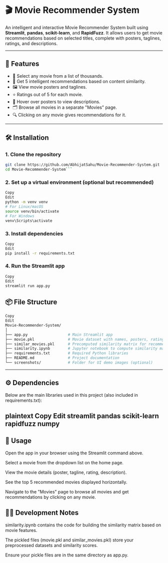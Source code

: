 # 🎬 Movie Recommender System

An intelligent and interactive Movie Recommender System built using **Streamlit**, **pandas**, **scikit-learn**, and **RapidFuzz**. It allows users to get movie recommendations based on selected titles, complete with posters, taglines, ratings, and descriptions.

---

## 🚀 Features

- 🎥 Select any movie from a list of thousands.
- 🧠 Get 5 intelligent recommendations based on content similarity.
- 🖼️ View movie posters and taglines.
- ⭐ Ratings out of 5 for each movie.
- 💬 Hover over posters to view descriptions.
- 🗂️ Browse all movies in a separate "Movies" page.
- 🔍 Clicking on any movie gives recommendations for it.

---

## 🛠️ Installation

### 1. Clone the repository

```bash
git clone https://github.com/AbhijatSahu/Movie-Recommender-System.git
cd Movie-Recommender-System```
```
### 2. Set up a virtual environment (optional but recommended)

```bash
Copy
Edit
python -m venv venv
# For Linux/macOS
source venv/bin/activate
# For Windows
venv\Scripts\activate
```
### 3. Install dependencies
```bash
Copy
Edit
pip install -r requirements.txt
```
### 4. Run the Streamlit app
```bash
Copy
Edit
streamlit run app.py
```
## 📦 File Structure
```bash
Copy
Edit
Movie-Recommender-System/
│
├── app.py                  # Main Streamlit app
├── movie.pkl               # Movie dataset with names, posters, ratings, taglines, descriptions
├── similar_movies.pkl      # Precomputed similarity matrix for recommendations
├── similarity.ipynb        # Jupyter notebook to compute similarity matrix
├── requirements.txt        # Required Python libraries
├── README.md               # Project documentation
└── screenshots/            # Folder for UI demo images (optional)
```
---
## ⚙️ Dependencies
Below are the main libraries used in this project (also included in requirements.txt):

plaintext
Copy
Edit
streamlit
pandas
scikit-learn
rapidfuzz
numpy
---
## 📖 Usage
Open the app in your browser using the Streamlit command above.

Select a movie from the dropdown list on the home page.

View the movie details (poster, tagline, rating, description).

See the top 5 recommended movies displayed horizontally.

Navigate to the "Movies" page to browse all movies and get recommendations by clicking on any movie.

## 🧑‍💻 Development Notes
similarity.ipynb contains the code for building the similarity matrix based on movie features.

The pickled files (movie.pkl and similar_movies.pkl) store your preprocessed datasets and similarity scores.

Ensure your pickle files are in the same directory as app.py.
